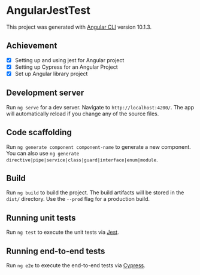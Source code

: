 # AngularJestTest

This project was generated with [Angular CLI](https://github.com/angular/angular-cli) version 10.1.3.

## Achievement
- [x] Setting up and using jest for Angular project
- [x] Setting up Cypress for an Angular Project
- [x] Set up Angular library project

## Development server

Run `ng serve` for a dev server. Navigate to `http://localhost:4200/`. The app will automatically reload if you change any of the source files.

## Code scaffolding

Run `ng generate component component-name` to generate a new component. You can also use `ng generate directive|pipe|service|class|guard|interface|enum|module`.

## Build

Run `ng build` to build the project. The build artifacts will be stored in the `dist/` directory. Use the `--prod` flag for a production build.

## Running unit tests

Run `ng test` to execute the unit tests via [Jest](https://jestjs.io/).

## Running end-to-end tests

Run `ng e2e` to execute the end-to-end tests via [Cypress](https://dev.to/angular/ci-ready-e2e-tests-for-angular-with-cypress-and-typescript-in-under-60-minutes-4f30).